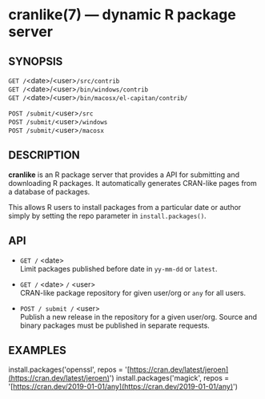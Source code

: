 
# cranlike(7) &mdash; dynamic R package server

## SYNOPSIS

`GET /`&lt;date>/&lt;user>`/src/contrib`  
`GET /`&lt;date>/&lt;user>`/bin/windows/contrib`  
`GET /`&lt;date>/&lt;user>`/bin/macosx/el-capitan/contrib/`  

`POST /submit/`&lt;user>`/src`  
`POST /submit/`&lt;user>`/windows`  
`POST /submit/`&lt;user>`/macosx`  

## DESCRIPTION

**cranlike** is an R package server that provides a API for submitting
and downloading R packages. It automatically generates CRAN-like pages
from a database of packages.

This allows R users to install packages from a particular date or author
simply by setting the repo parameter in `install.packages()`.

## API

* `GET /` &lt;date>  
  Limit packages published before date in `yy-mm-dd` or `latest`.

* `GET /` &lt;date> `/` &lt;user>  
  CRAN-like package repository for given user/org or `any` for all users.

* `POST / submit /` &lt;user>  
  Publish a new release in the repository for a given user/org. Source 
  and binary packages must be published in separate requests.

## EXAMPLES

install.packages('openssl', repos = '[https://cran.dev/latest/jeroen](https://cran.dev/latest/jeroen)')
install.packages('magick', repos = '[https://cran.dev/2019-01-01/any](https://cran.dev/2019-01-01/any)')
